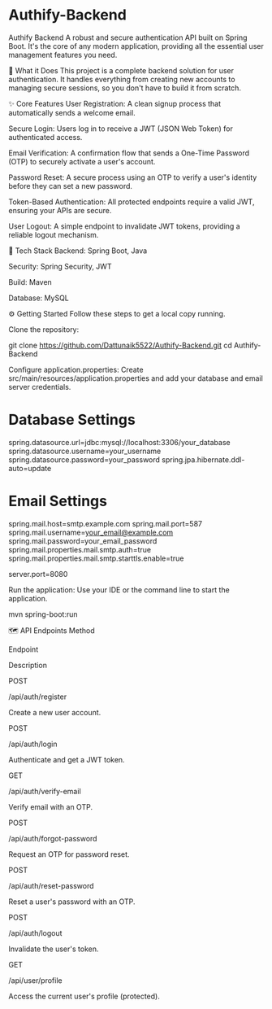 # Authify-Backend
Authify Backend
A robust and secure authentication API built on Spring Boot. It's the core of any modern application, providing all the essential user management features you need.

📝 What it Does
This project is a complete backend solution for user authentication. It handles everything from creating new accounts to managing secure sessions, so you don't have to build it from scratch.

✨ Core Features
User Registration: A clean signup process that automatically sends a welcome email.

Secure Login: Users log in to receive a JWT (JSON Web Token) for authenticated access.

Email Verification: A confirmation flow that sends a One-Time Password (OTP) to securely activate a user's account.

Password Reset: A secure process using an OTP to verify a user's identity before they can set a new password.

Token-Based Authentication: All protected endpoints require a valid JWT, ensuring your APIs are secure.

User Logout: A simple endpoint to invalidate JWT tokens, providing a reliable logout mechanism.

🚀 Tech Stack
Backend: Spring Boot, Java

Security: Spring Security, JWT

Build: Maven

Database: MySQL

⚙️ Getting Started
Follow these steps to get a local copy running.

Clone the repository:

git clone https://github.com/Dattunaik5522/Authify-Backend.git
cd Authify-Backend

Configure application.properties:
Create src/main/resources/application.properties and add your database and email server credentials.

# Database Settings
spring.datasource.url=jdbc:mysql://localhost:3306/your_database
spring.datasource.username=your_username
spring.datasource.password=your_password
spring.jpa.hibernate.ddl-auto=update

# Email Settings
spring.mail.host=smtp.example.com
spring.mail.port=587
spring.mail.username=your_email@example.com
spring.mail.password=your_email_password
spring.mail.properties.mail.smtp.auth=true
spring.mail.properties.mail.smtp.starttls.enable=true

server.port=8080

Run the application:
Use your IDE or the command line to start the application.

mvn spring-boot:run

🗺️ API Endpoints
Method

Endpoint

Description

POST

/api/auth/register

Create a new user account.

POST

/api/auth/login

Authenticate and get a JWT token.

GET

/api/auth/verify-email

Verify email with an OTP.

POST

/api/auth/forgot-password

Request an OTP for password reset.

POST

/api/auth/reset-password

Reset a user's password with an OTP.

POST

/api/auth/logout

Invalidate the user's token.

GET

/api/user/profile

Access the current user's profile (protected).

